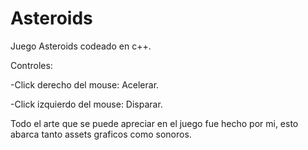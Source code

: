 # Asteroids
Juego Asteroids codeado en c++.

Controles:

-Click derecho del mouse: Acelerar.

-Click izquierdo del mouse: Disparar.

Todo el arte que se puede apreciar en el juego fue hecho por mi, esto abarca tanto assets graficos como sonoros.

